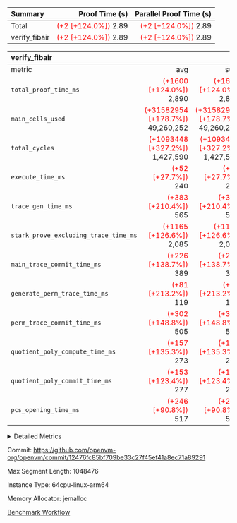 | Summary | Proof Time (s) | Parallel Proof Time (s) |
|:---|---:|---:|
| Total | <span style='color: red'>(+2 [+124.0%])</span> 2.89 | <span style='color: red'>(+2 [+124.0%])</span> 2.89 |
| verify_fibair | <span style='color: red'>(+2 [+124.0%])</span> 2.89 | <span style='color: red'>(+2 [+124.0%])</span> 2.89 |


| verify_fibair |||||
|:---|---:|---:|---:|---:|
|metric|avg|sum|max|min|
| `total_proof_time_ms ` | <span style='color: red'>(+1600 [+124.0%])</span> 2,890 | <span style='color: red'>(+1600 [+124.0%])</span> 2,890 | <span style='color: red'>(+1600 [+124.0%])</span> 2,890 | <span style='color: red'>(+1600 [+124.0%])</span> 2,890 |
| `main_cells_used     ` | <span style='color: red'>(+31582954 [+178.7%])</span> 49,260,252 | <span style='color: red'>(+31582954 [+178.7%])</span> 49,260,252 | <span style='color: red'>(+31582954 [+178.7%])</span> 49,260,252 | <span style='color: red'>(+31582954 [+178.7%])</span> 49,260,252 |
| `total_cycles        ` | <span style='color: red'>(+1093448 [+327.2%])</span> 1,427,590 | <span style='color: red'>(+1093448 [+327.2%])</span> 1,427,590 | <span style='color: red'>(+1093448 [+327.2%])</span> 1,427,590 | <span style='color: red'>(+1093448 [+327.2%])</span> 1,427,590 |
| `execute_time_ms     ` | <span style='color: red'>(+52 [+27.7%])</span> 240 | <span style='color: red'>(+52 [+27.7%])</span> 240 | <span style='color: red'>(+52 [+27.7%])</span> 240 | <span style='color: red'>(+52 [+27.7%])</span> 240 |
| `trace_gen_time_ms   ` | <span style='color: red'>(+383 [+210.4%])</span> 565 | <span style='color: red'>(+383 [+210.4%])</span> 565 | <span style='color: red'>(+383 [+210.4%])</span> 565 | <span style='color: red'>(+383 [+210.4%])</span> 565 |
| `stark_prove_excluding_trace_time_ms` | <span style='color: red'>(+1165 [+126.6%])</span> 2,085 | <span style='color: red'>(+1165 [+126.6%])</span> 2,085 | <span style='color: red'>(+1165 [+126.6%])</span> 2,085 | <span style='color: red'>(+1165 [+126.6%])</span> 2,085 |
| `main_trace_commit_time_ms` | <span style='color: red'>(+226 [+138.7%])</span> 389 | <span style='color: red'>(+226 [+138.7%])</span> 389 | <span style='color: red'>(+226 [+138.7%])</span> 389 | <span style='color: red'>(+226 [+138.7%])</span> 389 |
| `generate_perm_trace_time_ms` | <span style='color: red'>(+81 [+213.2%])</span> 119 | <span style='color: red'>(+81 [+213.2%])</span> 119 | <span style='color: red'>(+81 [+213.2%])</span> 119 | <span style='color: red'>(+81 [+213.2%])</span> 119 |
| `perm_trace_commit_time_ms` | <span style='color: red'>(+302 [+148.8%])</span> 505 | <span style='color: red'>(+302 [+148.8%])</span> 505 | <span style='color: red'>(+302 [+148.8%])</span> 505 | <span style='color: red'>(+302 [+148.8%])</span> 505 |
| `quotient_poly_compute_time_ms` | <span style='color: red'>(+157 [+135.3%])</span> 273 | <span style='color: red'>(+157 [+135.3%])</span> 273 | <span style='color: red'>(+157 [+135.3%])</span> 273 | <span style='color: red'>(+157 [+135.3%])</span> 273 |
| `quotient_poly_commit_time_ms` | <span style='color: red'>(+153 [+123.4%])</span> 277 | <span style='color: red'>(+153 [+123.4%])</span> 277 | <span style='color: red'>(+153 [+123.4%])</span> 277 | <span style='color: red'>(+153 [+123.4%])</span> 277 |
| `pcs_opening_time_ms ` | <span style='color: red'>(+246 [+90.8%])</span> 517 | <span style='color: red'>(+246 [+90.8%])</span> 517 | <span style='color: red'>(+246 [+90.8%])</span> 517 | <span style='color: red'>(+246 [+90.8%])</span> 517 |



<details>
<summary>Detailed Metrics</summary>

|  | verify_program_compile_ms | total_cells | stark_prove_excluding_trace_time_ms | quotient_poly_compute_time_ms | quotient_poly_commit_time_ms | perm_trace_commit_time_ms | pcs_opening_time_ms | main_trace_commit_time_ms |
| --- | --- | --- | --- | --- | --- | --- | --- |
|  | 7 | 65,536 | 34 | 2 | 7 | 0 | 17 | 6 | 

| air_name | rows | quotient_deg | main_cols | interactions | constraints | cells |
| --- | --- | --- | --- | --- | --- | --- |
| AccessAdapterAir<2> |  | 2 |  | 5 | 12 |  | 
| AccessAdapterAir<4> |  | 2 |  | 5 | 12 |  | 
| AccessAdapterAir<8> |  | 2 |  | 5 | 12 |  | 
| FibonacciAir | 32,768 | 1 | 2 |  | 5 | 65,536 | 
| FriReducedOpeningAir |  | 2 |  | 39 | 71 |  | 
| JalRangeCheckAir |  | 2 |  | 9 | 14 |  | 
| NativePoseidon2Air<BabyBearParameters>, 1> |  | 2 |  | 136 | 572 |  | 
| PhantomAir |  | 2 |  | 3 | 5 |  | 
| ProgramAir |  | 1 |  | 1 | 4 |  | 
| VariableRangeCheckerAir |  | 1 |  | 1 | 4 |  | 
| VmAirWrapper<AluNativeAdapterAir, FieldArithmeticCoreAir> |  | 2 |  | 15 | 27 |  | 
| VmAirWrapper<BranchNativeAdapterAir, BranchEqualCoreAir<1> |  | 2 |  | 11 | 25 |  | 
| VmAirWrapper<NativeAdapterAir<2, 0>, PublicValuesCoreAir> |  | 2 |  | 11 | 29 |  | 
| VmAirWrapper<NativeLoadStoreAdapterAir<1>, NativeLoadStoreCoreAir<1> |  | 2 |  | 15 | 20 |  | 
| VmAirWrapper<NativeLoadStoreAdapterAir<4>, NativeLoadStoreCoreAir<4> |  | 2 |  | 15 | 20 |  | 
| VmAirWrapper<NativeVectorizedAdapterAir<4>, FieldExtensionCoreAir> |  | 2 |  | 15 | 27 |  | 
| VmConnectorAir |  | 2 |  | 5 | 11 |  | 
| VolatileBoundaryAir |  | 2 |  | 7 | 19 |  | 

| group | trace_gen_time_ms | total_proof_time_ms | total_cycles | total_cells | stark_prove_excluding_trace_time_ms | quotient_poly_compute_time_ms | quotient_poly_commit_time_ms | perm_trace_commit_time_ms | pcs_opening_time_ms | main_trace_commit_time_ms | main_cells_used | generate_perm_trace_time_ms | execute_time_ms |
| --- | --- | --- | --- | --- | --- | --- | --- | --- | --- | --- | --- | --- | --- |
| verify_fibair | 565 | 2,890 | 1,427,590 | 162,201,706 | 2,085 | 273 | 277 | 505 | 517 | 389 | 49,260,252 | 119 | 240 | 

| group | air_name | rows | prep_cols | perm_cols | main_cols | cells |
| --- | --- | --- | --- | --- | --- | --- |
| verify_fibair | AccessAdapterAir<2> | 524,288 |  | 16 | 11 | 14,155,776 | 
| verify_fibair | AccessAdapterAir<4> | 262,144 |  | 16 | 13 | 7,602,176 | 
| verify_fibair | AccessAdapterAir<8> | 64 |  | 16 | 17 | 2,112 | 
| verify_fibair | FriReducedOpeningAir | 2,048 |  | 84 | 27 | 227,328 | 
| verify_fibair | JalRangeCheckAir | 65,536 |  | 28 | 12 | 2,621,440 | 
| verify_fibair | NativePoseidon2Air<BabyBearParameters>, 1> | 16,384 |  | 312 | 398 | 11,632,640 | 
| verify_fibair | PhantomAir | 8,192 |  | 12 | 6 | 147,456 | 
| verify_fibair | ProgramAir | 8,192 |  | 8 | 10 | 147,456 | 
| verify_fibair | VariableRangeCheckerAir | 262,144 | 2 | 8 | 1 | 2,359,296 | 
| verify_fibair | VmAirWrapper<AluNativeAdapterAir, FieldArithmeticCoreAir> | 1,048,576 |  | 36 | 29 | 68,157,440 | 
| verify_fibair | VmAirWrapper<BranchNativeAdapterAir, BranchEqualCoreAir<1> | 262,144 |  | 28 | 23 | 13,369,344 | 
| verify_fibair | VmAirWrapper<NativeLoadStoreAdapterAir<1>, NativeLoadStoreCoreAir<1> | 262,144 |  | 40 | 21 | 15,990,784 | 
| verify_fibair | VmAirWrapper<NativeLoadStoreAdapterAir<4>, NativeLoadStoreCoreAir<4> | 32,768 |  | 40 | 27 | 2,195,456 | 
| verify_fibair | VmAirWrapper<NativeVectorizedAdapterAir<4>, FieldExtensionCoreAir> | 262,144 |  | 36 | 38 | 19,398,656 | 
| verify_fibair | VmConnectorAir | 2 | 1 | 16 | 5 | 42 | 
| verify_fibair | VolatileBoundaryAir | 131,072 |  | 20 | 12 | 4,194,304 | 

| group | trace_height_constraint | weighted_sum | threshold |
| --- | --- | --- | --- |
| verify_fibair | 0 | 3,952,644 | 2,013,265,921 | 
| verify_fibair | 1 | 14,520,512 | 2,013,265,921 | 
| verify_fibair | 2 | 1,976,322 | 2,013,265,921 | 
| verify_fibair | 3 | 14,258,308 | 2,013,265,921 | 
| verify_fibair | 4 | 32,768 | 2,013,265,921 | 
| verify_fibair | 5 | 35,010,890 | 2,013,265,921 | 

| trace_height_constraint | threshold |
| --- | --- |
| 0 | 2,013,265,921 | 

</details>


Commit: https://github.com/openvm-org/openvm/commit/12476fc85bf709be33c27f45ef41a8ec71a89291

Max Segment Length: 1048476

Instance Type: 64cpu-linux-arm64

Memory Allocator: jemalloc

[Benchmark Workflow](https://github.com/openvm-org/openvm/actions/runs/14389698922)
